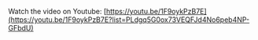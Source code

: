 Watch the video on Youtube: [https://youtu.be/1F9oykPzB7E](https://youtu.be/1F9oykPzB7E?list=PLdgq5G0ox73VEQFJd4No6peb4NP-GFbdU)